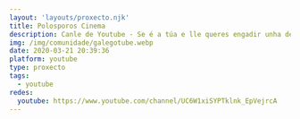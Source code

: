 ```yaml
---
layout: 'layouts/proxecto.njk'
title: Polosporos Cinema
description: Canle de Youtube - Se é a túa e lle queres engadir unha descripción e etiquetas, ponte en contacto con nós.
img: /img/comunidade/galegotube.webp
date: 2020-03-21 20:39:36
platform: youtube
type: proxecto
tags:
  - youtube
redes:
  youtube: https://www.youtube.com/channel/UC6W1xiSYPTklnk_EpVejrcA
---
```


